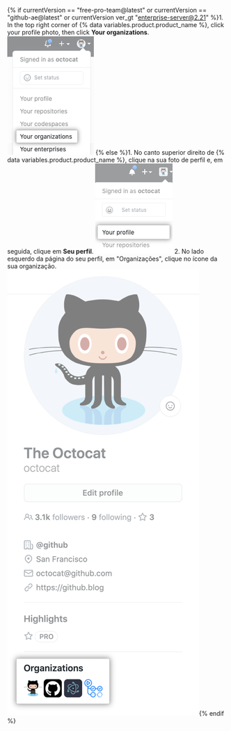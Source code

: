 {% if currentVersion == "free-pro-team@latest" or currentVersion == "github-ae@latest" or currentVersion ver_gt "enterprise-server@2.21" %}1. In the top right corner of {% data variables.product.product_name %}, click your profile photo, then click **Your organizations**.
![Your organizations in the profile menu](/assets/images/help/profile/your-organizations.png)
  {% else %}1. No canto superior direito de {% data variables.product.product_name %}, clique na sua foto de perfil e, em seguida, clique em **Seu perfil**.
  ![Foto de perfil](/assets/images/enterprise/settings/top_right_avatar.png)
 2. No lado esquerdo da página do seu perfil, em "Organizações", clique no ícone da sua organização. ![organization icons](/assets/images/help/profile/profile_orgs_box.png){% endif %}